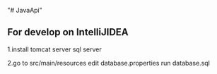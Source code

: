 "# JavaApi" 
## For develop on IntelliJIDEA
1.install 
	tomcat server
	sql server
	
2.go to src/main/resources
	edit database.properties
	run database.sql
